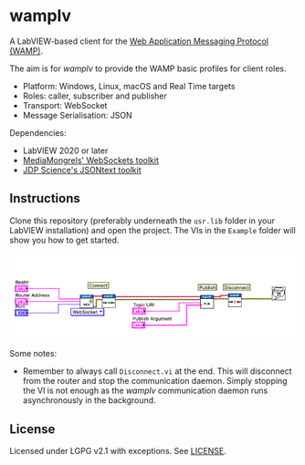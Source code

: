# wamplv

A LabVIEW-based client for the [Web Application Messaging Protocol
(WAMP)](https://wamp-proto.org/).

The aim is for _wamplv_ to provide the WAMP basic profiles for client roles.

*   Platform: Windows, Linux, macOS and Real Time targets
*   Roles: caller, subscriber and publisher
*   Transport: WebSocket
*   Message Serialisation: JSON

Dependencies:

*   LabVIEW 2020 or later
*   [MediaMongrels' WebSockets toolkit](https://www.vipm.io/package/mediamongrels_ltd_lib_websockets_api/)
*   [JDP Science's JSONtext toolkit](https://www.vipm.io/package/jdp_science_jsontext/)

## Instructions

Clone this repository (preferably underneath the `usr.lib` folder in
your LabVIEW installation) and open the project. The VIs in the
`Example` folder will show you how to get started.

![Example](example.png)

Some notes:

*   Remember to always call `Disconnect.vi` at the end. This will
    disconnect from the router and stop the communication daemon. Simply
    stopping the VI is not enough as the _wamplv_ communication daemon
    runs asynchronously in the background.

## License

Licensed under LGPG v2.1 with exceptions. See [LICENSE](LICENSE).
